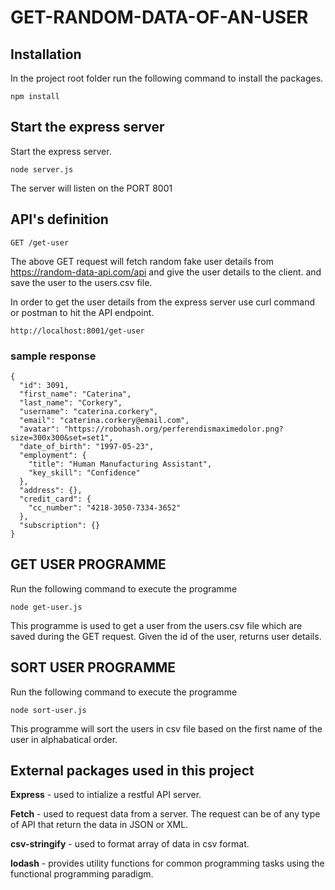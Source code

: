 # GET-RANDOM-DATA-OF-AN-USER
## Installation
In the project root folder run the following command to install the packages.

```
npm install
```

## Start the express server 
Start the express server.

```
node server.js
```

The server will listen on the PORT 8001

## API's definition

```
GET /get-user
```
The above GET request will fetch random fake user details from https://random-data-api.com/api and give the user details to the client. and save the user to the users.csv file.

In order to get the user details from the express server use curl command or postman to hit the API endpoint.

```
http://localhost:8001/get-user
```

### sample response
```
{
  "id": 3091,
  "first_name": "Caterina",
  "last_name": "Corkery",
  "username": "caterina.corkery",
  "email": "caterina.corkery@email.com",
  "avatar": "https://robohash.org/perferendismaximedolor.png?size=300x300&set=set1",
  "date_of_birth": "1997-05-23",
  "employment": {
    "title": "Human Manufacturing Assistant",
    "key_skill": "Confidence"
  },
  "address": {},
  "credit_card": {
    "cc_number": "4218-3050-7334-3652"
  },
  "subscription": {}
}
```

## GET USER PROGRAMME
Run the following command to execute the programme
```
node get-user.js
```
This programme is used to get a user from the users.csv file which are saved during the GET request.
Given the id of the user, returns user details.

## SORT USER PROGRAMME
Run the following command to execute the programme
```
node sort-user.js
```
This programme will sort the users in csv file based on the first name of the user in alphabatical order.

## External packages used in this project

**Express** - used to intialize a restful API server.

**Fetch** - used to request data from a server. The request can be of any type of API that return the data in JSON or XML.

**csv-stringify** - used to format array of data in csv format.

**lodash** - provides utility functions for common programming tasks using the functional programming paradigm.
